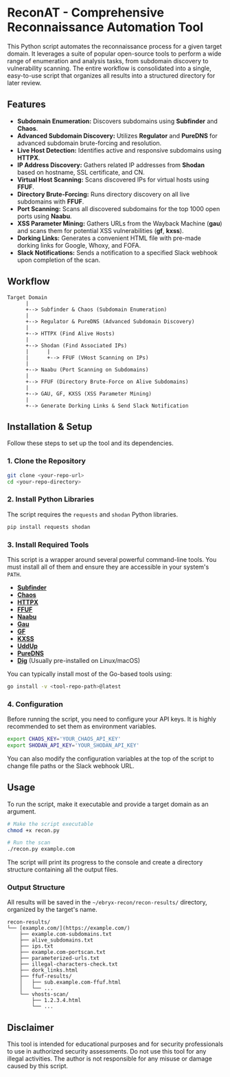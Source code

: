# ReconAT - Comprehensive Reconnaissance Automation Tool

This Python script automates the reconnaissance process for a given target domain. It leverages a suite of popular open-source tools to perform a wide range of enumeration and analysis tasks, from subdomain discovery to vulnerability scanning. The entire workflow is consolidated into a single, easy-to-use script that organizes all results into a structured directory for later review.

## Features

-   **Subdomain Enumeration:** Discovers subdomains using **Subfinder** and **Chaos**.
-   **Advanced Subdomain Discovery:** Utilizes **Regulator** and **PureDNS** for advanced subdomain brute-forcing and resolution.
-   **Live Host Detection:** Identifies active and responsive subdomains using **HTTPX**.
-   **IP Address Discovery:** Gathers related IP addresses from **Shodan** based on hostname, SSL certificate, and CN.
-   **Virtual Host Scanning:** Scans discovered IPs for virtual hosts using **FFUF**.
-   **Directory Brute-Forcing:** Runs directory discovery on all live subdomains with **FFUF**.
-   **Port Scanning:** Scans all discovered subdomains for the top 1000 open ports using **Naabu**.
-   **XSS Parameter Mining:** Gathers URLs from the Wayback Machine (**gau**) and scans them for potential XSS vulnerabilities (**gf**, **kxss**).
-   **Dorking Links:** Generates a convenient HTML file with pre-made dorking links for Google, Whoxy, and FOFA.
-   **Slack Notifications:** Sends a notification to a specified Slack webhook upon completion of the scan.

## Workflow

```
Target Domain
      |
      +--> Subfinder & Chaos (Subdomain Enumeration)
      |
      +--> Regulator & PureDNS (Advanced Subdomain Discovery)
      |
      +--> HTTPX (Find Alive Hosts)
      |
      +--> Shodan (Find Associated IPs)
      |      |
      |      +--> FFUF (VHost Scanning on IPs)
      |
      +--> Naabu (Port Scanning on Subdomains)
      |
      +--> FFUF (Directory Brute-Force on Alive Subdomains)
      |
      +--> GAU, GF, KXSS (XSS Parameter Mining)
      |
      +--> Generate Dorking Links & Send Slack Notification
```

## Installation & Setup

Follow these steps to set up the tool and its dependencies.

### 1. Clone the Repository

```bash
git clone <your-repo-url>
cd <your-repo-directory>
```

### 2. Install Python Libraries

The script requires the `requests` and `shodan` Python libraries.

```bash
pip install requests shodan
```

### 3. Install Required Tools

This script is a wrapper around several powerful command-line tools. You must install all of them and ensure they are accessible in your system's `PATH`.

-   [**Subfinder**](https://github.com/projectdiscovery/subfinder)
-   [**Chaos**](https://github.com/projectdiscovery/chaos-client)
-   [**HTTPX**](https://github.com/projectdiscovery/httpx)
-   [**FFUF**](https://github.com/ffuf/ffuf)
-   [**Naabu**](https://github.com/projectdiscovery/naabu)
-   [**Gau**](https://github.com/lc/gau)
-   [**GF**](https://github.com/tomnomnom/gf)
-   [**KXSS**](https://github.com/tomnomnom/kxss)
-   [**UddUp**](https://github.com/lc/uddup)
-   [**PureDNS**](https://github.com/d3mondev/puredns)
-   [**Dig**](https://linux.die.net/man/1/dig) (Usually pre-installed on Linux/macOS)

You can typically install most of the Go-based tools using:
```bash
go install -v <tool-repo-path>@latest
```

### 4. Configuration

Before running the script, you need to configure your API keys. It is highly recommended to set them as environment variables.

```bash
export CHAOS_KEY='YOUR_CHAOS_API_KEY'
export SHODAN_API_KEY='YOUR_SHODAN_API_KEY'
```

You can also modify the configuration variables at the top of the script to change file paths or the Slack webhook URL.

## Usage

To run the script, make it executable and provide a target domain as an argument.

```bash
# Make the script executable
chmod +x recon.py

# Run the scan
./recon.py example.com
```

The script will print its progress to the console and create a directory structure containing all the output files.

### Output Structure

All results will be saved in the `~/ebryx-recon/recon-results/` directory, organized by the target's name.

```
recon-results/
└── [example.com/](https://example.com/)
    ├── example.com-subdomains.txt
    ├── alive_subdomains.txt
    ├── ips.txt
    ├── example.com-portscan.txt
    ├── parameterized-urls.txt
    ├── illegal-characters-check.txt
    ├── dork_links.html
    ├── ffuf-results/
    │   ├── sub.example.com-ffuf.html
    │   └── ...
    └── vhosts-scan/
        ├── 1.2.3.4.html
        └── ...
```

## Disclaimer

This tool is intended for educational purposes and for security professionals to use in authorized security assessments. Do not use this tool for any illegal activities. The author is not responsible for any misuse or damage caused by this script.
